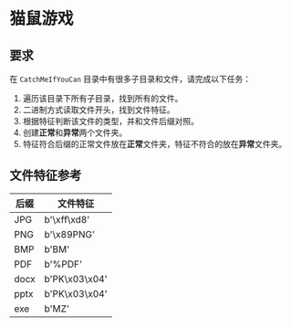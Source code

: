 # 猫鼠游戏

## 要求

在 `CatchMeIfYouCan` 目录中有很多子目录和文件，请完成以下任务：

1. 遍历该目录下所有子目录，找到所有的文件。
2. 二进制方式读取文件开头，找到文件特征。
3. 根据特征判断该文件的类型，并和文件后缀对照。
4. 创建**正常**和**异常**两个文件夹。
5. 特征符合后缀的正常文件放在**正常**文件夹，特征不符合的放在**异常**文件夹。

## 文件特征参考

| 后缀 | 文件特征      |
| ---- | ------------- |
| JPG  | b'\xff\xd8'   |
| PNG  | b'\x89PNG'     |
| BMP  | b'BM'         |
| PDF  | b'%PDF'       |
| docx | b'PK\x03\x04' |
| pptx | b'PK\x03\x04' |
| exe  | b'MZ'         |
